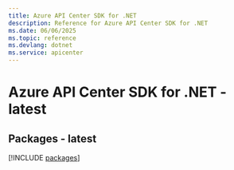 ```yaml
---
title: Azure API Center SDK for .NET
description: Reference for Azure API Center SDK for .NET
ms.date: 06/06/2025
ms.topic: reference
ms.devlang: dotnet
ms.service: apicenter
---
```

# Azure API Center SDK for .NET - latest
## Packages - latest
[!INCLUDE [packages](api-center-index.md)]